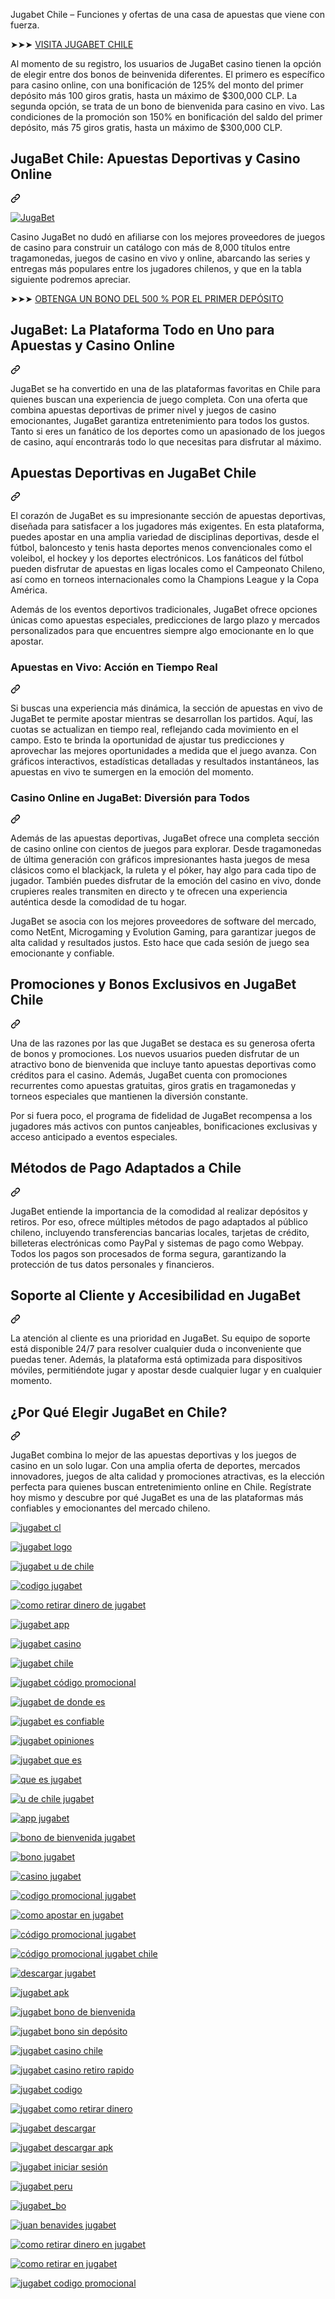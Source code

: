 <article class="markdown-body entry-content container-lg f5" itemprop="text"><p dir="auto">Jugabet Chile – Funciones y ofertas de una casa de apuestas que viene con fuerza.</p>
<p dir="auto">➤➤➤ <a href="https://track.jugar.live/f9908f08-29a9-4003-9034-fc51ab2601bb" rel="nofollow">VISITA JUGABET CHILE</a></p>
<p dir="auto">Al momento de su registro, los usuarios de JugaBet casino tienen la opción de elegir entre dos bonos de beinvenida diferentes. El primero es específico para casino online, con una bonificación de 125% del monto del primer depósito más 100 giros gratis, hasta un máximo de $300,000 CLP. La segunda opción, se trata de un bono de bienvenida para casino en vivo. Las condiciones de la promoción son 150% en bonificación del saldo del primer depósito, más 75 giros gratis, hasta un máximo de $300,000 CLP.</p>
<div class="markdown-heading" dir="auto"><h1 class="heading-element" dir="auto">JugaBet Chile: Apuestas Deportivas y Casino Online</h1><a id="user-content-jugabet-chile-apuestas-deportivas-y-casino-online" class="anchor" aria-label="Permalink: JugaBet Chile: Apuestas Deportivas y Casino Online" href="#jugabet-chile-apuestas-deportivas-y-casino-online"><svg class="octicon octicon-link" viewBox="0 0 16 16" version="1.1" width="16" height="16" aria-hidden="true"><path d="m7.775 3.275 1.25-1.25a3.5 3.5 0 1 1 4.95 4.95l-2.5 2.5a3.5 3.5 0 0 1-4.95 0 .751.751 0 0 1 .018-1.042.751.751 0 0 1 1.042-.018 1.998 1.998 0 0 0 2.83 0l2.5-2.5a2.002 2.002 0 0 0-2.83-2.83l-1.25 1.25a.751.751 0 0 1-1.042-.018.751.751 0 0 1-.018-1.042Zm-4.69 9.64a1.998 1.998 0 0 0 2.83 0l1.25-1.25a.751.751 0 0 1 1.042.018.751.751 0 0 1 .018 1.042l-1.25 1.25a3.5 3.5 0 1 1-4.95-4.95l2.5-2.5a3.5 3.5 0 0 1 4.95 0 .751.751 0 0 1-.018 1.042.751.751 0 0 1-1.042.018 1.998 1.998 0 0 0-2.83 0l-2.5 2.5a1.998 1.998 0 0 0 0 2.83Z"></path></svg></a></div>
<p dir="auto"><a target="_blank" rel="noopener noreferrer nofollow" href="https://camo.githubusercontent.com/fcc8469dc21c6b2c08c0dc3dd5cdb6392cfd5d4ae96c96fa37c606014136f51c/68747470733a2f2f7473322e6d6d2e62696e672e6e65742f74683f713d4a7567614265742532304368696c65"><img src="https://camo.githubusercontent.com/fcc8469dc21c6b2c08c0dc3dd5cdb6392cfd5d4ae96c96fa37c606014136f51c/68747470733a2f2f7473322e6d6d2e62696e672e6e65742f74683f713d4a7567614265742532304368696c65" alt="JugaBet" data-canonical-src="https://ts2.mm.bing.net/th?q=JugaBet%20Chile" style="max-width: 100%;"></a></p>
<p dir="auto">Casino JugaBet no dudó en afiliarse con los mejores proveedores de juegos de casino para construir un catálogo con más de 8,000 títulos entre tragamonedas, juegos de casino en vivo y online, abarcando las series y entregas más populares entre los jugadores chilenos, y que en la tabla siguiente podremos apreciar.</p>
<p dir="auto">➤➤➤ <a href="https://track.jugar.live/f9908f08-29a9-4003-9034-fc51ab2601bb" rel="nofollow">OBTENGA UN BONO DEL 500 % POR EL PRIMER DEPÓSITO</a></p>
<div class="markdown-heading" dir="auto"><h2 class="heading-element" dir="auto">JugaBet: La Plataforma Todo en Uno para Apuestas y Casino Online</h2><a id="user-content-jugabet-la-plataforma-todo-en-uno-para-apuestas-y-casino-online" class="anchor" aria-label="Permalink: JugaBet: La Plataforma Todo en Uno para Apuestas y Casino Online" href="#jugabet-la-plataforma-todo-en-uno-para-apuestas-y-casino-online"><svg class="octicon octicon-link" viewBox="0 0 16 16" version="1.1" width="16" height="16" aria-hidden="true"><path d="m7.775 3.275 1.25-1.25a3.5 3.5 0 1 1 4.95 4.95l-2.5 2.5a3.5 3.5 0 0 1-4.95 0 .751.751 0 0 1 .018-1.042.751.751 0 0 1 1.042-.018 1.998 1.998 0 0 0 2.83 0l2.5-2.5a2.002 2.002 0 0 0-2.83-2.83l-1.25 1.25a.751.751 0 0 1-1.042-.018.751.751 0 0 1-.018-1.042Zm-4.69 9.64a1.998 1.998 0 0 0 2.83 0l1.25-1.25a.751.751 0 0 1 1.042.018.751.751 0 0 1 .018 1.042l-1.25 1.25a3.5 3.5 0 1 1-4.95-4.95l2.5-2.5a3.5 3.5 0 0 1 4.95 0 .751.751 0 0 1-.018 1.042.751.751 0 0 1-1.042.018 1.998 1.998 0 0 0-2.83 0l-2.5 2.5a1.998 1.998 0 0 0 0 2.83Z"></path></svg></a></div>
<p dir="auto">JugaBet se ha convertido en una de las plataformas favoritas en Chile para quienes buscan una experiencia de juego completa. Con una oferta que combina apuestas deportivas de primer nivel y juegos de casino emocionantes, JugaBet garantiza entretenimiento para todos los gustos. Tanto si eres un fanático de los deportes como un apasionado de los juegos de casino, aquí encontrarás todo lo que necesitas para disfrutar al máximo.</p>
<div class="markdown-heading" dir="auto"><h2 class="heading-element" dir="auto">Apuestas Deportivas en JugaBet Chile</h2><a id="user-content-apuestas-deportivas-en-jugabet-chile" class="anchor" aria-label="Permalink: Apuestas Deportivas en JugaBet Chile" href="#apuestas-deportivas-en-jugabet-chile"><svg class="octicon octicon-link" viewBox="0 0 16 16" version="1.1" width="16" height="16" aria-hidden="true"><path d="m7.775 3.275 1.25-1.25a3.5 3.5 0 1 1 4.95 4.95l-2.5 2.5a3.5 3.5 0 0 1-4.95 0 .751.751 0 0 1 .018-1.042.751.751 0 0 1 1.042-.018 1.998 1.998 0 0 0 2.83 0l2.5-2.5a2.002 2.002 0 0 0-2.83-2.83l-1.25 1.25a.751.751 0 0 1-1.042-.018.751.751 0 0 1-.018-1.042Zm-4.69 9.64a1.998 1.998 0 0 0 2.83 0l1.25-1.25a.751.751 0 0 1 1.042.018.751.751 0 0 1 .018 1.042l-1.25 1.25a3.5 3.5 0 1 1-4.95-4.95l2.5-2.5a3.5 3.5 0 0 1 4.95 0 .751.751 0 0 1-.018 1.042.751.751 0 0 1-1.042.018 1.998 1.998 0 0 0-2.83 0l-2.5 2.5a1.998 1.998 0 0 0 0 2.83Z"></path></svg></a></div>
<p dir="auto">El corazón de JugaBet es su impresionante sección de apuestas deportivas, diseñada para satisfacer a los jugadores más exigentes. En esta plataforma, puedes apostar en una amplia variedad de disciplinas deportivas, desde el fútbol, baloncesto y tenis hasta deportes menos convencionales como el voleibol, el hockey y los deportes electrónicos. Los fanáticos del fútbol pueden disfrutar de apuestas en ligas locales como el Campeonato Chileno, así como en torneos internacionales como la Champions League y la Copa América.</p>
<p dir="auto">Además de los eventos deportivos tradicionales, JugaBet ofrece opciones únicas como apuestas especiales, predicciones de largo plazo y mercados personalizados para que encuentres siempre algo emocionante en lo que apostar.</p>
<div class="markdown-heading" dir="auto"><h3 class="heading-element" dir="auto">Apuestas en Vivo: Acción en Tiempo Real</h3><a id="user-content-apuestas-en-vivo-acción-en-tiempo-real" class="anchor" aria-label="Permalink: Apuestas en Vivo: Acción en Tiempo Real" href="#apuestas-en-vivo-acción-en-tiempo-real"><svg class="octicon octicon-link" viewBox="0 0 16 16" version="1.1" width="16" height="16" aria-hidden="true"><path d="m7.775 3.275 1.25-1.25a3.5 3.5 0 1 1 4.95 4.95l-2.5 2.5a3.5 3.5 0 0 1-4.95 0 .751.751 0 0 1 .018-1.042.751.751 0 0 1 1.042-.018 1.998 1.998 0 0 0 2.83 0l2.5-2.5a2.002 2.002 0 0 0-2.83-2.83l-1.25 1.25a.751.751 0 0 1-1.042-.018.751.751 0 0 1-.018-1.042Zm-4.69 9.64a1.998 1.998 0 0 0 2.83 0l1.25-1.25a.751.751 0 0 1 1.042.018.751.751 0 0 1 .018 1.042l-1.25 1.25a3.5 3.5 0 1 1-4.95-4.95l2.5-2.5a3.5 3.5 0 0 1 4.95 0 .751.751 0 0 1-.018 1.042.751.751 0 0 1-1.042.018 1.998 1.998 0 0 0-2.83 0l-2.5 2.5a1.998 1.998 0 0 0 0 2.83Z"></path></svg></a></div>
<p dir="auto">Si buscas una experiencia más dinámica, la sección de apuestas en vivo de JugaBet te permite apostar mientras se desarrollan los partidos. Aquí, las cuotas se actualizan en tiempo real, reflejando cada movimiento en el campo. Esto te brinda la oportunidad de ajustar tus predicciones y aprovechar las mejores oportunidades a medida que el juego avanza. Con gráficos interactivos, estadísticas detalladas y resultados instantáneos, las apuestas en vivo te sumergen en la emoción del momento.</p>
<div class="markdown-heading" dir="auto"><h3 class="heading-element" dir="auto">Casino Online en JugaBet: Diversión para Todos</h3><a id="user-content-casino-online-en-jugabet-diversión-para-todos" class="anchor" aria-label="Permalink: Casino Online en JugaBet: Diversión para Todos" href="#casino-online-en-jugabet-diversión-para-todos"><svg class="octicon octicon-link" viewBox="0 0 16 16" version="1.1" width="16" height="16" aria-hidden="true"><path d="m7.775 3.275 1.25-1.25a3.5 3.5 0 1 1 4.95 4.95l-2.5 2.5a3.5 3.5 0 0 1-4.95 0 .751.751 0 0 1 .018-1.042.751.751 0 0 1 1.042-.018 1.998 1.998 0 0 0 2.83 0l2.5-2.5a2.002 2.002 0 0 0-2.83-2.83l-1.25 1.25a.751.751 0 0 1-1.042-.018.751.751 0 0 1-.018-1.042Zm-4.69 9.64a1.998 1.998 0 0 0 2.83 0l1.25-1.25a.751.751 0 0 1 1.042.018.751.751 0 0 1 .018 1.042l-1.25 1.25a3.5 3.5 0 1 1-4.95-4.95l2.5-2.5a3.5 3.5 0 0 1 4.95 0 .751.751 0 0 1-.018 1.042.751.751 0 0 1-1.042.018 1.998 1.998 0 0 0-2.83 0l-2.5 2.5a1.998 1.998 0 0 0 0 2.83Z"></path></svg></a></div>
<p dir="auto">Además de las apuestas deportivas, JugaBet ofrece una completa sección de casino online con cientos de juegos para explorar. Desde tragamonedas de última generación con gráficos impresionantes hasta juegos de mesa clásicos como el blackjack, la ruleta y el póker, hay algo para cada tipo de jugador. También puedes disfrutar de la emoción del casino en vivo, donde crupieres reales transmiten en directo y te ofrecen una experiencia auténtica desde la comodidad de tu hogar.</p>
<p dir="auto">JugaBet se asocia con los mejores proveedores de software del mercado, como NetEnt, Microgaming y Evolution Gaming, para garantizar juegos de alta calidad y resultados justos. Esto hace que cada sesión de juego sea emocionante y confiable.</p>
<div class="markdown-heading" dir="auto"><h2 class="heading-element" dir="auto">Promociones y Bonos Exclusivos en JugaBet Chile</h2><a id="user-content-promociones-y-bonos-exclusivos-en-jugabet-chile" class="anchor" aria-label="Permalink: Promociones y Bonos Exclusivos en JugaBet Chile" href="#promociones-y-bonos-exclusivos-en-jugabet-chile"><svg class="octicon octicon-link" viewBox="0 0 16 16" version="1.1" width="16" height="16" aria-hidden="true"><path d="m7.775 3.275 1.25-1.25a3.5 3.5 0 1 1 4.95 4.95l-2.5 2.5a3.5 3.5 0 0 1-4.95 0 .751.751 0 0 1 .018-1.042.751.751 0 0 1 1.042-.018 1.998 1.998 0 0 0 2.83 0l2.5-2.5a2.002 2.002 0 0 0-2.83-2.83l-1.25 1.25a.751.751 0 0 1-1.042-.018.751.751 0 0 1-.018-1.042Zm-4.69 9.64a1.998 1.998 0 0 0 2.83 0l1.25-1.25a.751.751 0 0 1 1.042.018.751.751 0 0 1 .018 1.042l-1.25 1.25a3.5 3.5 0 1 1-4.95-4.95l2.5-2.5a3.5 3.5 0 0 1 4.95 0 .751.751 0 0 1-.018 1.042.751.751 0 0 1-1.042.018 1.998 1.998 0 0 0-2.83 0l-2.5 2.5a1.998 1.998 0 0 0 0 2.83Z"></path></svg></a></div>
<p dir="auto">Una de las razones por las que JugaBet se destaca es su generosa oferta de bonos y promociones. Los nuevos usuarios pueden disfrutar de un atractivo bono de bienvenida que incluye tanto apuestas deportivas como créditos para el casino. Además, JugaBet cuenta con promociones recurrentes como apuestas gratuitas, giros gratis en tragamonedas y torneos especiales que mantienen la diversión constante.</p>
<p dir="auto">Por si fuera poco, el programa de fidelidad de JugaBet recompensa a los jugadores más activos con puntos canjeables, bonificaciones exclusivas y acceso anticipado a eventos especiales.</p>
<div class="markdown-heading" dir="auto"><h2 class="heading-element" dir="auto">Métodos de Pago Adaptados a Chile</h2><a id="user-content-métodos-de-pago-adaptados-a-chile" class="anchor" aria-label="Permalink: Métodos de Pago Adaptados a Chile" href="#métodos-de-pago-adaptados-a-chile"><svg class="octicon octicon-link" viewBox="0 0 16 16" version="1.1" width="16" height="16" aria-hidden="true"><path d="m7.775 3.275 1.25-1.25a3.5 3.5 0 1 1 4.95 4.95l-2.5 2.5a3.5 3.5 0 0 1-4.95 0 .751.751 0 0 1 .018-1.042.751.751 0 0 1 1.042-.018 1.998 1.998 0 0 0 2.83 0l2.5-2.5a2.002 2.002 0 0 0-2.83-2.83l-1.25 1.25a.751.751 0 0 1-1.042-.018.751.751 0 0 1-.018-1.042Zm-4.69 9.64a1.998 1.998 0 0 0 2.83 0l1.25-1.25a.751.751 0 0 1 1.042.018.751.751 0 0 1 .018 1.042l-1.25 1.25a3.5 3.5 0 1 1-4.95-4.95l2.5-2.5a3.5 3.5 0 0 1 4.95 0 .751.751 0 0 1-.018 1.042.751.751 0 0 1-1.042.018 1.998 1.998 0 0 0-2.83 0l-2.5 2.5a1.998 1.998 0 0 0 0 2.83Z"></path></svg></a></div>
<p dir="auto">JugaBet entiende la importancia de la comodidad al realizar depósitos y retiros. Por eso, ofrece múltiples métodos de pago adaptados al público chileno, incluyendo transferencias bancarias locales, tarjetas de crédito, billeteras electrónicas como PayPal y sistemas de pago como Webpay. Todos los pagos son procesados de forma segura, garantizando la protección de tus datos personales y financieros.</p>
<div class="markdown-heading" dir="auto"><h2 class="heading-element" dir="auto">Soporte al Cliente y Accesibilidad en JugaBet</h2><a id="user-content-soporte-al-cliente-y-accesibilidad-en-jugabet" class="anchor" aria-label="Permalink: Soporte al Cliente y Accesibilidad en JugaBet" href="#soporte-al-cliente-y-accesibilidad-en-jugabet"><svg class="octicon octicon-link" viewBox="0 0 16 16" version="1.1" width="16" height="16" aria-hidden="true"><path d="m7.775 3.275 1.25-1.25a3.5 3.5 0 1 1 4.95 4.95l-2.5 2.5a3.5 3.5 0 0 1-4.95 0 .751.751 0 0 1 .018-1.042.751.751 0 0 1 1.042-.018 1.998 1.998 0 0 0 2.83 0l2.5-2.5a2.002 2.002 0 0 0-2.83-2.83l-1.25 1.25a.751.751 0 0 1-1.042-.018.751.751 0 0 1-.018-1.042Zm-4.69 9.64a1.998 1.998 0 0 0 2.83 0l1.25-1.25a.751.751 0 0 1 1.042.018.751.751 0 0 1 .018 1.042l-1.25 1.25a3.5 3.5 0 1 1-4.95-4.95l2.5-2.5a3.5 3.5 0 0 1 4.95 0 .751.751 0 0 1-.018 1.042.751.751 0 0 1-1.042.018 1.998 1.998 0 0 0-2.83 0l-2.5 2.5a1.998 1.998 0 0 0 0 2.83Z"></path></svg></a></div>
<p dir="auto">La atención al cliente es una prioridad en JugaBet. Su equipo de soporte está disponible 24/7 para resolver cualquier duda o inconveniente que puedas tener. Además, la plataforma está optimizada para dispositivos móviles, permitiéndote jugar y apostar desde cualquier lugar y en cualquier momento.</p>
<div class="markdown-heading" dir="auto"><h2 class="heading-element" dir="auto">¿Por Qué Elegir JugaBet en Chile?</h2><a id="user-content-por-qué-elegir-jugabet-en-chile" class="anchor" aria-label="Permalink: ¿Por Qué Elegir JugaBet en Chile?" href="#por-qué-elegir-jugabet-en-chile"><svg class="octicon octicon-link" viewBox="0 0 16 16" version="1.1" width="16" height="16" aria-hidden="true"><path d="m7.775 3.275 1.25-1.25a3.5 3.5 0 1 1 4.95 4.95l-2.5 2.5a3.5 3.5 0 0 1-4.95 0 .751.751 0 0 1 .018-1.042.751.751 0 0 1 1.042-.018 1.998 1.998 0 0 0 2.83 0l2.5-2.5a2.002 2.002 0 0 0-2.83-2.83l-1.25 1.25a.751.751 0 0 1-1.042-.018.751.751 0 0 1-.018-1.042Zm-4.69 9.64a1.998 1.998 0 0 0 2.83 0l1.25-1.25a.751.751 0 0 1 1.042.018.751.751 0 0 1 .018 1.042l-1.25 1.25a3.5 3.5 0 1 1-4.95-4.95l2.5-2.5a3.5 3.5 0 0 1 4.95 0 .751.751 0 0 1-.018 1.042.751.751 0 0 1-1.042.018 1.998 1.998 0 0 0-2.83 0l-2.5 2.5a1.998 1.998 0 0 0 0 2.83Z"></path></svg></a></div>
<p dir="auto">JugaBet combina lo mejor de las apuestas deportivas y los juegos de casino en un solo lugar. Con una amplia oferta de deportes, mercados innovadores, juegos de alta calidad y promociones atractivas, es la elección perfecta para quienes buscan entretenimiento online en Chile. Regístrate hoy mismo y descubre por qué JugaBet es una de las plataformas más confiables y emocionantes del mercado chileno.</p>
<p dir="auto"><a target="_blank" rel="noopener noreferrer nofollow" href="https://camo.githubusercontent.com/21be33a7214e32cec211d9a3991b3e30db632877dab914ecd4cd377e42997cec/68747470733a2f2f7473322e6d6d2e62696e672e6e65742f74683f713d6a756761626574253230636c"><img src="https://camo.githubusercontent.com/21be33a7214e32cec211d9a3991b3e30db632877dab914ecd4cd377e42997cec/68747470733a2f2f7473322e6d6d2e62696e672e6e65742f74683f713d6a756761626574253230636c" alt="jugabet cl" data-canonical-src="https://ts2.mm.bing.net/th?q=jugabet%20cl" style="max-width: 100%;"></a></p>
<p dir="auto"><a target="_blank" rel="noopener noreferrer nofollow" href="https://camo.githubusercontent.com/fd401088bb5012afa45f73301464743550b8e12f9dd1368e541468403351b092/68747470733a2f2f7473322e6d6d2e62696e672e6e65742f74683f713d6a7567616265742532306c6f676f"><img src="https://camo.githubusercontent.com/fd401088bb5012afa45f73301464743550b8e12f9dd1368e541468403351b092/68747470733a2f2f7473322e6d6d2e62696e672e6e65742f74683f713d6a7567616265742532306c6f676f" alt="jugabet logo" data-canonical-src="https://ts2.mm.bing.net/th?q=jugabet%20logo" style="max-width: 100%;"></a></p>
<p dir="auto"><a target="_blank" rel="noopener noreferrer nofollow" href="https://camo.githubusercontent.com/2e3e65a49984a6efdfc336ee6412aa7dbbf6ce46a767e41e63c0577ccd66d6d2/68747470733a2f2f7473322e6d6d2e62696e672e6e65742f74683f713d6a7567616265742532307525323064652532306368696c65"><img src="https://camo.githubusercontent.com/2e3e65a49984a6efdfc336ee6412aa7dbbf6ce46a767e41e63c0577ccd66d6d2/68747470733a2f2f7473322e6d6d2e62696e672e6e65742f74683f713d6a7567616265742532307525323064652532306368696c65" alt="jugabet u de chile" data-canonical-src="https://ts2.mm.bing.net/th?q=jugabet%20u%20de%20chile" style="max-width: 100%;"></a></p>
<p dir="auto"><a target="_blank" rel="noopener noreferrer nofollow" href="https://camo.githubusercontent.com/d0ed1912d2795f182e3ba57360780ef0ba254b79ead038ca88004350b3968c36/68747470733a2f2f7473322e6d6d2e62696e672e6e65742f74683f713d636f6469676f2532306a756761626574"><img src="https://camo.githubusercontent.com/d0ed1912d2795f182e3ba57360780ef0ba254b79ead038ca88004350b3968c36/68747470733a2f2f7473322e6d6d2e62696e672e6e65742f74683f713d636f6469676f2532306a756761626574" alt="codigo jugabet" data-canonical-src="https://ts2.mm.bing.net/th?q=codigo%20jugabet" style="max-width: 100%;"></a></p>
<p dir="auto"><a target="_blank" rel="noopener noreferrer nofollow" href="https://camo.githubusercontent.com/91debb5f7ec60fcd866761bd9bbd3eac152afdc5aee6b110b81af0f6fb10ddc4/68747470733a2f2f7473322e6d6d2e62696e672e6e65742f74683f713d636f6d6f2532307265746972617225323064696e65726f25323064652532306a756761626574"><img src="https://camo.githubusercontent.com/91debb5f7ec60fcd866761bd9bbd3eac152afdc5aee6b110b81af0f6fb10ddc4/68747470733a2f2f7473322e6d6d2e62696e672e6e65742f74683f713d636f6d6f2532307265746972617225323064696e65726f25323064652532306a756761626574" alt="como retirar dinero de jugabet" data-canonical-src="https://ts2.mm.bing.net/th?q=como%20retirar%20dinero%20de%20jugabet" style="max-width: 100%;"></a></p>
<p dir="auto"><a target="_blank" rel="noopener noreferrer nofollow" href="https://camo.githubusercontent.com/f819a360b616d8cdd5fa9ee0b70def1bf43ddbdad10f00c5ac9a35b4af157506/68747470733a2f2f7473322e6d6d2e62696e672e6e65742f74683f713d6a756761626574253230617070"><img src="https://camo.githubusercontent.com/f819a360b616d8cdd5fa9ee0b70def1bf43ddbdad10f00c5ac9a35b4af157506/68747470733a2f2f7473322e6d6d2e62696e672e6e65742f74683f713d6a756761626574253230617070" alt="jugabet app" data-canonical-src="https://ts2.mm.bing.net/th?q=jugabet%20app" style="max-width: 100%;"></a></p>
<p dir="auto"><a target="_blank" rel="noopener noreferrer nofollow" href="https://camo.githubusercontent.com/15135fc466d051c88bc0e7afe6ff516352cd1fb1fac4244e87998a54658f4fb2/68747470733a2f2f7473322e6d6d2e62696e672e6e65742f74683f713d6a756761626574253230636173696e6f"><img src="https://camo.githubusercontent.com/15135fc466d051c88bc0e7afe6ff516352cd1fb1fac4244e87998a54658f4fb2/68747470733a2f2f7473322e6d6d2e62696e672e6e65742f74683f713d6a756761626574253230636173696e6f" alt="jugabet casino" data-canonical-src="https://ts2.mm.bing.net/th?q=jugabet%20casino" style="max-width: 100%;"></a></p>
<p dir="auto"><a target="_blank" rel="noopener noreferrer nofollow" href="https://camo.githubusercontent.com/5751090324c4c4de57a34fba74438ac5f52df4c30d40887ca14d12adc0dc8f14/68747470733a2f2f7473322e6d6d2e62696e672e6e65742f74683f713d6a7567616265742532306368696c65"><img src="https://camo.githubusercontent.com/5751090324c4c4de57a34fba74438ac5f52df4c30d40887ca14d12adc0dc8f14/68747470733a2f2f7473322e6d6d2e62696e672e6e65742f74683f713d6a7567616265742532306368696c65" alt="jugabet chile" data-canonical-src="https://ts2.mm.bing.net/th?q=jugabet%20chile" style="max-width: 100%;"></a></p>
<p dir="auto"><a target="_blank" rel="noopener noreferrer nofollow" href="https://camo.githubusercontent.com/00497b70ca7a23b05aed48ad3e2357140c39a8bbb5fb7ebd60f25679313f7f65/68747470733a2f2f7473322e6d6d2e62696e672e6e65742f74683f713d6a756761626574253230632543332542336469676f25323070726f6d6f63696f6e616c"><img src="https://camo.githubusercontent.com/00497b70ca7a23b05aed48ad3e2357140c39a8bbb5fb7ebd60f25679313f7f65/68747470733a2f2f7473322e6d6d2e62696e672e6e65742f74683f713d6a756761626574253230632543332542336469676f25323070726f6d6f63696f6e616c" alt="jugabet código promocional" data-canonical-src="https://ts2.mm.bing.net/th?q=jugabet%20c%C3%B3digo%20promocional" style="max-width: 100%;"></a></p>
<p dir="auto"><a target="_blank" rel="noopener noreferrer nofollow" href="https://camo.githubusercontent.com/973d9a8d8fbff753b2bf76dfbf5788d4913f18877b82587e36e50124c147ab13/68747470733a2f2f7473322e6d6d2e62696e672e6e65742f74683f713d6a7567616265742532306465253230646f6e64652532306573"><img src="https://camo.githubusercontent.com/973d9a8d8fbff753b2bf76dfbf5788d4913f18877b82587e36e50124c147ab13/68747470733a2f2f7473322e6d6d2e62696e672e6e65742f74683f713d6a7567616265742532306465253230646f6e64652532306573" alt="jugabet de donde es" data-canonical-src="https://ts2.mm.bing.net/th?q=jugabet%20de%20donde%20es" style="max-width: 100%;"></a></p>
<p dir="auto"><a target="_blank" rel="noopener noreferrer nofollow" href="https://camo.githubusercontent.com/a979d9d12e0e0c1bfdaf51d3d8cbb5be03b19709b9965801eea1cc2cb576f3c1/68747470733a2f2f7473322e6d6d2e62696e672e6e65742f74683f713d6a7567616265742532306573253230636f6e666961626c65"><img src="https://camo.githubusercontent.com/a979d9d12e0e0c1bfdaf51d3d8cbb5be03b19709b9965801eea1cc2cb576f3c1/68747470733a2f2f7473322e6d6d2e62696e672e6e65742f74683f713d6a7567616265742532306573253230636f6e666961626c65" alt="jugabet es confiable" data-canonical-src="https://ts2.mm.bing.net/th?q=jugabet%20es%20confiable" style="max-width: 100%;"></a></p>
<p dir="auto"><a target="_blank" rel="noopener noreferrer nofollow" href="https://camo.githubusercontent.com/65482fe3bfcbd2115f71ee9df3e9b365a5fca0134e18a7d25340b59671d9a331/68747470733a2f2f7473322e6d6d2e62696e672e6e65742f74683f713d6a7567616265742532306f70696e696f6e6573"><img src="https://camo.githubusercontent.com/65482fe3bfcbd2115f71ee9df3e9b365a5fca0134e18a7d25340b59671d9a331/68747470733a2f2f7473322e6d6d2e62696e672e6e65742f74683f713d6a7567616265742532306f70696e696f6e6573" alt="jugabet opiniones" data-canonical-src="https://ts2.mm.bing.net/th?q=jugabet%20opiniones" style="max-width: 100%;"></a></p>
<p dir="auto"><a target="_blank" rel="noopener noreferrer nofollow" href="https://camo.githubusercontent.com/d6c3e28e21d4ae4ac9ab9b403020df137574cdd1bfd3d1af395f23bdd11fa66d/68747470733a2f2f7473322e6d6d2e62696e672e6e65742f74683f713d6a7567616265742532307175652532306573"><img src="https://camo.githubusercontent.com/d6c3e28e21d4ae4ac9ab9b403020df137574cdd1bfd3d1af395f23bdd11fa66d/68747470733a2f2f7473322e6d6d2e62696e672e6e65742f74683f713d6a7567616265742532307175652532306573" alt="jugabet que es" data-canonical-src="https://ts2.mm.bing.net/th?q=jugabet%20que%20es" style="max-width: 100%;"></a></p>
<p dir="auto"><a target="_blank" rel="noopener noreferrer nofollow" href="https://camo.githubusercontent.com/f23460eaa678c1d04c4ae4d348e70e0144eaa6c4598533fe346c1f1600652982/68747470733a2f2f7473322e6d6d2e62696e672e6e65742f74683f713d71756525323065732532306a756761626574"><img src="https://camo.githubusercontent.com/f23460eaa678c1d04c4ae4d348e70e0144eaa6c4598533fe346c1f1600652982/68747470733a2f2f7473322e6d6d2e62696e672e6e65742f74683f713d71756525323065732532306a756761626574" alt="que es jugabet" data-canonical-src="https://ts2.mm.bing.net/th?q=que%20es%20jugabet" style="max-width: 100%;"></a></p>
<p dir="auto"><a target="_blank" rel="noopener noreferrer nofollow" href="https://camo.githubusercontent.com/aae0ebc9b7f2be05af81fb0e0427909d3d058779ce2bc388a1312037daf20155/68747470733a2f2f7473322e6d6d2e62696e672e6e65742f74683f713d7525323064652532306368696c652532306a756761626574"><img src="https://camo.githubusercontent.com/aae0ebc9b7f2be05af81fb0e0427909d3d058779ce2bc388a1312037daf20155/68747470733a2f2f7473322e6d6d2e62696e672e6e65742f74683f713d7525323064652532306368696c652532306a756761626574" alt="u de chile jugabet" data-canonical-src="https://ts2.mm.bing.net/th?q=u%20de%20chile%20jugabet" style="max-width: 100%;"></a></p>
<p dir="auto"><a target="_blank" rel="noopener noreferrer nofollow" href="https://camo.githubusercontent.com/cb5c65d19a626fd38224e2c6fc7935267a345236cbaf2e60e202affc68fce6b6/68747470733a2f2f7473322e6d6d2e62696e672e6e65742f74683f713d6170702532306a756761626574"><img src="https://camo.githubusercontent.com/cb5c65d19a626fd38224e2c6fc7935267a345236cbaf2e60e202affc68fce6b6/68747470733a2f2f7473322e6d6d2e62696e672e6e65742f74683f713d6170702532306a756761626574" alt="app jugabet" data-canonical-src="https://ts2.mm.bing.net/th?q=app%20jugabet" style="max-width: 100%;"></a></p>
<p dir="auto"><a target="_blank" rel="noopener noreferrer nofollow" href="https://camo.githubusercontent.com/cfe8e28611fcd4748d8dd8cd7126219211e90831ebdea3efb41b0214f177de62/68747470733a2f2f7473322e6d6d2e62696e672e6e65742f74683f713d626f6e6f25323064652532306269656e76656e6964612532306a756761626574"><img src="https://camo.githubusercontent.com/cfe8e28611fcd4748d8dd8cd7126219211e90831ebdea3efb41b0214f177de62/68747470733a2f2f7473322e6d6d2e62696e672e6e65742f74683f713d626f6e6f25323064652532306269656e76656e6964612532306a756761626574" alt="bono de bienvenida jugabet" data-canonical-src="https://ts2.mm.bing.net/th?q=bono%20de%20bienvenida%20jugabet" style="max-width: 100%;"></a></p>
<p dir="auto"><a target="_blank" rel="noopener noreferrer nofollow" href="https://camo.githubusercontent.com/9575e81b1845dffa071b9c28051ad0f73a38112eb21b59b6deed088014867b6b/68747470733a2f2f7473322e6d6d2e62696e672e6e65742f74683f713d626f6e6f2532306a756761626574"><img src="https://camo.githubusercontent.com/9575e81b1845dffa071b9c28051ad0f73a38112eb21b59b6deed088014867b6b/68747470733a2f2f7473322e6d6d2e62696e672e6e65742f74683f713d626f6e6f2532306a756761626574" alt="bono jugabet" data-canonical-src="https://ts2.mm.bing.net/th?q=bono%20jugabet" style="max-width: 100%;"></a></p>
<p dir="auto"><a target="_blank" rel="noopener noreferrer nofollow" href="https://camo.githubusercontent.com/93c206e4069d6fa70fe6d7c643f7aad7c4ed851c09df46a89b36ff2a80abdb2e/68747470733a2f2f7473322e6d6d2e62696e672e6e65742f74683f713d636173696e6f2532306a756761626574"><img src="https://camo.githubusercontent.com/93c206e4069d6fa70fe6d7c643f7aad7c4ed851c09df46a89b36ff2a80abdb2e/68747470733a2f2f7473322e6d6d2e62696e672e6e65742f74683f713d636173696e6f2532306a756761626574" alt="casino jugabet" data-canonical-src="https://ts2.mm.bing.net/th?q=casino%20jugabet" style="max-width: 100%;"></a></p>
<p dir="auto"><a target="_blank" rel="noopener noreferrer nofollow" href="https://camo.githubusercontent.com/365ce012244071b2b7449938284ec68d007669cfc2d406dc4c6c43e760897be6/68747470733a2f2f7473322e6d6d2e62696e672e6e65742f74683f713d636f6469676f25323070726f6d6f63696f6e616c2532306a756761626574"><img src="https://camo.githubusercontent.com/365ce012244071b2b7449938284ec68d007669cfc2d406dc4c6c43e760897be6/68747470733a2f2f7473322e6d6d2e62696e672e6e65742f74683f713d636f6469676f25323070726f6d6f63696f6e616c2532306a756761626574" alt="codigo promocional jugabet" data-canonical-src="https://ts2.mm.bing.net/th?q=codigo%20promocional%20jugabet" style="max-width: 100%;"></a></p>
<p dir="auto"><a target="_blank" rel="noopener noreferrer nofollow" href="https://camo.githubusercontent.com/60d88dac4d18ac216108827c47cd3d2adef661c10a34c1941ab6ae65544a9c32/68747470733a2f2f7473322e6d6d2e62696e672e6e65742f74683f713d636f6d6f25323061706f73746172253230656e2532306a756761626574"><img src="https://camo.githubusercontent.com/60d88dac4d18ac216108827c47cd3d2adef661c10a34c1941ab6ae65544a9c32/68747470733a2f2f7473322e6d6d2e62696e672e6e65742f74683f713d636f6d6f25323061706f73746172253230656e2532306a756761626574" alt="como apostar en jugabet" data-canonical-src="https://ts2.mm.bing.net/th?q=como%20apostar%20en%20jugabet" style="max-width: 100%;"></a></p>
<p dir="auto"><a target="_blank" rel="noopener noreferrer nofollow" href="https://camo.githubusercontent.com/2eacc1260f5861ab8a86a40496beeb19ce36b1bad267b7089f433dccba7c5b31/68747470733a2f2f7473322e6d6d2e62696e672e6e65742f74683f713d632543332542336469676f25323070726f6d6f63696f6e616c2532306a756761626574"><img src="https://camo.githubusercontent.com/2eacc1260f5861ab8a86a40496beeb19ce36b1bad267b7089f433dccba7c5b31/68747470733a2f2f7473322e6d6d2e62696e672e6e65742f74683f713d632543332542336469676f25323070726f6d6f63696f6e616c2532306a756761626574" alt="código promocional jugabet" data-canonical-src="https://ts2.mm.bing.net/th?q=c%C3%B3digo%20promocional%20jugabet" style="max-width: 100%;"></a></p>
<p dir="auto"><a target="_blank" rel="noopener noreferrer nofollow" href="https://camo.githubusercontent.com/2e9f6b9e36778bb42d7c57fca54cbf7261ff45cf3a11241bc73184094cb30d3e/68747470733a2f2f7473322e6d6d2e62696e672e6e65742f74683f713d632543332542336469676f25323070726f6d6f63696f6e616c2532306a7567616265742532306368696c65"><img src="https://camo.githubusercontent.com/2e9f6b9e36778bb42d7c57fca54cbf7261ff45cf3a11241bc73184094cb30d3e/68747470733a2f2f7473322e6d6d2e62696e672e6e65742f74683f713d632543332542336469676f25323070726f6d6f63696f6e616c2532306a7567616265742532306368696c65" alt="código promocional jugabet chile" data-canonical-src="https://ts2.mm.bing.net/th?q=c%C3%B3digo%20promocional%20jugabet%20chile" style="max-width: 100%;"></a></p>
<p dir="auto"><a target="_blank" rel="noopener noreferrer nofollow" href="https://camo.githubusercontent.com/eba25922920125d84f5bb1c1f44a806551239a471547e94d85b4aaf973a9fbf4/68747470733a2f2f7473322e6d6d2e62696e672e6e65742f74683f713d6465736361726761722532306a756761626574"><img src="https://camo.githubusercontent.com/eba25922920125d84f5bb1c1f44a806551239a471547e94d85b4aaf973a9fbf4/68747470733a2f2f7473322e6d6d2e62696e672e6e65742f74683f713d6465736361726761722532306a756761626574" alt="descargar jugabet" data-canonical-src="https://ts2.mm.bing.net/th?q=descargar%20jugabet" style="max-width: 100%;"></a></p>
<p dir="auto"><a target="_blank" rel="noopener noreferrer nofollow" href="https://camo.githubusercontent.com/97d27322021b6574da90858465b6717e1fb71e2aadf538955b12383602da4c94/68747470733a2f2f7473322e6d6d2e62696e672e6e65742f74683f713d6a75676162657425323061706b"><img src="https://camo.githubusercontent.com/97d27322021b6574da90858465b6717e1fb71e2aadf538955b12383602da4c94/68747470733a2f2f7473322e6d6d2e62696e672e6e65742f74683f713d6a75676162657425323061706b" alt="jugabet apk" data-canonical-src="https://ts2.mm.bing.net/th?q=jugabet%20apk" style="max-width: 100%;"></a></p>
<p dir="auto"><a target="_blank" rel="noopener noreferrer nofollow" href="https://camo.githubusercontent.com/b452dbfca6480392329749c7aa9b311eed3613830454d450cc530eccf1820ef4/68747470733a2f2f7473322e6d6d2e62696e672e6e65742f74683f713d6a756761626574253230626f6e6f25323064652532306269656e76656e696461"><img src="https://camo.githubusercontent.com/b452dbfca6480392329749c7aa9b311eed3613830454d450cc530eccf1820ef4/68747470733a2f2f7473322e6d6d2e62696e672e6e65742f74683f713d6a756761626574253230626f6e6f25323064652532306269656e76656e696461" alt="jugabet bono de bienvenida" data-canonical-src="https://ts2.mm.bing.net/th?q=jugabet%20bono%20de%20bienvenida" style="max-width: 100%;"></a></p>
<p dir="auto"><a target="_blank" rel="noopener noreferrer nofollow" href="https://camo.githubusercontent.com/bffabe9158cade3ea7a7b08eb033b1e6813124cf2ed26fdd97f6cc4859aa8a94/68747470733a2f2f7473322e6d6d2e62696e672e6e65742f74683f713d6a756761626574253230626f6e6f25323073696e2532306465702543332542337369746f"><img src="https://camo.githubusercontent.com/bffabe9158cade3ea7a7b08eb033b1e6813124cf2ed26fdd97f6cc4859aa8a94/68747470733a2f2f7473322e6d6d2e62696e672e6e65742f74683f713d6a756761626574253230626f6e6f25323073696e2532306465702543332542337369746f" alt="jugabet bono sin depósito" data-canonical-src="https://ts2.mm.bing.net/th?q=jugabet%20bono%20sin%20dep%C3%B3sito" style="max-width: 100%;"></a></p>
<p dir="auto"><a target="_blank" rel="noopener noreferrer nofollow" href="https://camo.githubusercontent.com/45ba89e1d2e89965db5b4356e5d275731e15fb55ff808ef4492131fc22c2f865/68747470733a2f2f7473322e6d6d2e62696e672e6e65742f74683f713d6a756761626574253230636173696e6f2532306368696c65"><img src="https://camo.githubusercontent.com/45ba89e1d2e89965db5b4356e5d275731e15fb55ff808ef4492131fc22c2f865/68747470733a2f2f7473322e6d6d2e62696e672e6e65742f74683f713d6a756761626574253230636173696e6f2532306368696c65" alt="jugabet casino chile" data-canonical-src="https://ts2.mm.bing.net/th?q=jugabet%20casino%20chile" style="max-width: 100%;"></a></p>
<p dir="auto"><a target="_blank" rel="noopener noreferrer nofollow" href="https://camo.githubusercontent.com/3c7b273f73ada7b5943f83087776b8985d98bbd843b83c7f8c9dc0572298384a/68747470733a2f2f7473322e6d6d2e62696e672e6e65742f74683f713d6a756761626574253230636173696e6f25323072657469726f25323072617069646f"><img src="https://camo.githubusercontent.com/3c7b273f73ada7b5943f83087776b8985d98bbd843b83c7f8c9dc0572298384a/68747470733a2f2f7473322e6d6d2e62696e672e6e65742f74683f713d6a756761626574253230636173696e6f25323072657469726f25323072617069646f" alt="jugabet casino retiro rapido" data-canonical-src="https://ts2.mm.bing.net/th?q=jugabet%20casino%20retiro%20rapido" style="max-width: 100%;"></a></p>
<p dir="auto"><a target="_blank" rel="noopener noreferrer nofollow" href="https://camo.githubusercontent.com/e4e2b94e164a8621f1a3adc65e7ee0279d31a422efea1ac8089bdf2ae56b9564/68747470733a2f2f7473322e6d6d2e62696e672e6e65742f74683f713d6a756761626574253230636f6469676f"><img src="https://camo.githubusercontent.com/e4e2b94e164a8621f1a3adc65e7ee0279d31a422efea1ac8089bdf2ae56b9564/68747470733a2f2f7473322e6d6d2e62696e672e6e65742f74683f713d6a756761626574253230636f6469676f" alt="jugabet codigo" data-canonical-src="https://ts2.mm.bing.net/th?q=jugabet%20codigo" style="max-width: 100%;"></a></p>
<p dir="auto"><a target="_blank" rel="noopener noreferrer nofollow" href="https://camo.githubusercontent.com/242d32be6d41d24414e22c978bdab67b3e497d44c4ac69b7b94e84fcc888d3da/68747470733a2f2f7473322e6d6d2e62696e672e6e65742f74683f713d6a756761626574253230636f6d6f2532307265746972617225323064696e65726f"><img src="https://camo.githubusercontent.com/242d32be6d41d24414e22c978bdab67b3e497d44c4ac69b7b94e84fcc888d3da/68747470733a2f2f7473322e6d6d2e62696e672e6e65742f74683f713d6a756761626574253230636f6d6f2532307265746972617225323064696e65726f" alt="jugabet como retirar dinero" data-canonical-src="https://ts2.mm.bing.net/th?q=jugabet%20como%20retirar%20dinero" style="max-width: 100%;"></a></p>
<p dir="auto"><a target="_blank" rel="noopener noreferrer nofollow" href="https://camo.githubusercontent.com/fd59a9234a4b9b99c807ffc8020f8c1051990e077eadbf8bf0205e1c203c4603/68747470733a2f2f7473322e6d6d2e62696e672e6e65742f74683f713d6a756761626574253230646573636172676172"><img src="https://camo.githubusercontent.com/fd59a9234a4b9b99c807ffc8020f8c1051990e077eadbf8bf0205e1c203c4603/68747470733a2f2f7473322e6d6d2e62696e672e6e65742f74683f713d6a756761626574253230646573636172676172" alt="jugabet descargar" data-canonical-src="https://ts2.mm.bing.net/th?q=jugabet%20descargar" style="max-width: 100%;"></a></p>
<p dir="auto"><a target="_blank" rel="noopener noreferrer nofollow" href="https://camo.githubusercontent.com/75131a66a353e4c583ae816f2802340e8bf195a4dc313311e3bb192832a69f12/68747470733a2f2f7473322e6d6d2e62696e672e6e65742f74683f713d6a75676162657425323064657363617267617225323061706b"><img src="https://camo.githubusercontent.com/75131a66a353e4c583ae816f2802340e8bf195a4dc313311e3bb192832a69f12/68747470733a2f2f7473322e6d6d2e62696e672e6e65742f74683f713d6a75676162657425323064657363617267617225323061706b" alt="jugabet descargar apk" data-canonical-src="https://ts2.mm.bing.net/th?q=jugabet%20descargar%20apk" style="max-width: 100%;"></a></p>
<p dir="auto"><a target="_blank" rel="noopener noreferrer nofollow" href="https://camo.githubusercontent.com/643041e101046ddb049983ba014e91ee5d4ffd346abfa5ec63d90658b7e7eee9/68747470733a2f2f7473322e6d6d2e62696e672e6e65742f74683f713d6a756761626574253230696e6963696172253230736573692543332542336e"><img src="https://camo.githubusercontent.com/643041e101046ddb049983ba014e91ee5d4ffd346abfa5ec63d90658b7e7eee9/68747470733a2f2f7473322e6d6d2e62696e672e6e65742f74683f713d6a756761626574253230696e6963696172253230736573692543332542336e" alt="jugabet iniciar sesión" data-canonical-src="https://ts2.mm.bing.net/th?q=jugabet%20iniciar%20sesi%C3%B3n" style="max-width: 100%;"></a></p>
<p dir="auto"><a target="_blank" rel="noopener noreferrer nofollow" href="https://camo.githubusercontent.com/50128b725424dfeccef4d79349e11fd7be455944466546c0963416333b43ad0a/68747470733a2f2f7473322e6d6d2e62696e672e6e65742f74683f713d6a75676162657425323070657275"><img src="https://camo.githubusercontent.com/50128b725424dfeccef4d79349e11fd7be455944466546c0963416333b43ad0a/68747470733a2f2f7473322e6d6d2e62696e672e6e65742f74683f713d6a75676162657425323070657275" alt="jugabet peru" data-canonical-src="https://ts2.mm.bing.net/th?q=jugabet%20peru" style="max-width: 100%;"></a></p>
<p dir="auto"><a target="_blank" rel="noopener noreferrer nofollow" href="https://camo.githubusercontent.com/86c94211b3d36f1e37ed15c491ed60d334fee579c4a4d136b5b05bf025feae2e/68747470733a2f2f7473322e6d6d2e62696e672e6e65742f74683f713d6a756761626574253230626f"><img src="https://camo.githubusercontent.com/86c94211b3d36f1e37ed15c491ed60d334fee579c4a4d136b5b05bf025feae2e/68747470733a2f2f7473322e6d6d2e62696e672e6e65742f74683f713d6a756761626574253230626f" alt="jugabet_bo" data-canonical-src="https://ts2.mm.bing.net/th?q=jugabet%20bo" style="max-width: 100%;"></a></p>
<p dir="auto"><a target="_blank" rel="noopener noreferrer nofollow" href="https://camo.githubusercontent.com/22cdcd7cdace83bbba4968ae7265d9e85c71f9eace2f126a2729e20c6b33b41e/68747470733a2f2f7473322e6d6d2e62696e672e6e65742f74683f713d6a75616e25323062656e6176696465732532306a756761626574"><img src="https://camo.githubusercontent.com/22cdcd7cdace83bbba4968ae7265d9e85c71f9eace2f126a2729e20c6b33b41e/68747470733a2f2f7473322e6d6d2e62696e672e6e65742f74683f713d6a75616e25323062656e6176696465732532306a756761626574" alt="juan benavides jugabet" data-canonical-src="https://ts2.mm.bing.net/th?q=juan%20benavides%20jugabet" style="max-width: 100%;"></a></p>
<p dir="auto"><a target="_blank" rel="noopener noreferrer nofollow" href="https://camo.githubusercontent.com/cce30889fbabe68d99471443cfcb61e02a26da70821c99b6d704a7c69b98e6ee/68747470733a2f2f7473322e6d6d2e62696e672e6e65742f74683f713d636f6d6f2532307265746972617225323064696e65726f253230656e2532306a756761626574"><img src="https://camo.githubusercontent.com/cce30889fbabe68d99471443cfcb61e02a26da70821c99b6d704a7c69b98e6ee/68747470733a2f2f7473322e6d6d2e62696e672e6e65742f74683f713d636f6d6f2532307265746972617225323064696e65726f253230656e2532306a756761626574" alt="como retirar dinero en jugabet" data-canonical-src="https://ts2.mm.bing.net/th?q=como%20retirar%20dinero%20en%20jugabet" style="max-width: 100%;"></a></p>
<p dir="auto"><a target="_blank" rel="noopener noreferrer nofollow" href="https://camo.githubusercontent.com/cad1e7756522d4a26eba10ec9e669cb476770a6c99cdc10e618315f85080949f/68747470733a2f2f7473322e6d6d2e62696e672e6e65742f74683f713d636f6d6f25323072657469726172253230656e2532306a756761626574"><img src="https://camo.githubusercontent.com/cad1e7756522d4a26eba10ec9e669cb476770a6c99cdc10e618315f85080949f/68747470733a2f2f7473322e6d6d2e62696e672e6e65742f74683f713d636f6d6f25323072657469726172253230656e2532306a756761626574" alt="como retirar en jugabet" data-canonical-src="https://ts2.mm.bing.net/th?q=como%20retirar%20en%20jugabet" style="max-width: 100%;"></a></p>
<p dir="auto"><a target="_blank" rel="noopener noreferrer nofollow" href="https://camo.githubusercontent.com/5fce32abd6298c478e5fb53a9b570db0fc0b3ae2281924376f141107416b897b/68747470733a2f2f7473322e6d6d2e62696e672e6e65742f74683f713d6a756761626574253230636f6469676f25323070726f6d6f63696f6e616c"><img src="https://camo.githubusercontent.com/5fce32abd6298c478e5fb53a9b570db0fc0b3ae2281924376f141107416b897b/68747470733a2f2f7473322e6d6d2e62696e672e6e65742f74683f713d6a756761626574253230636f6469676f25323070726f6d6f63696f6e616c" alt="jugabet codigo promocional" data-canonical-src="https://ts2.mm.bing.net/th?q=jugabet%20codigo%20promocional" style="max-width: 100%;"></a></p>
</article>
